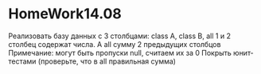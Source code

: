 # HomeWork14.08
 Реализовать базу данных с 3 столбцами: class A, class B, all 1 и 2 столбец содержат числа. А all сумму 2 предыдущих столбцов Примечание: могут быть пропуски null, считаем их за 0  Покрыть юнит-тестами (проверьте, что в all правильная сумма)
